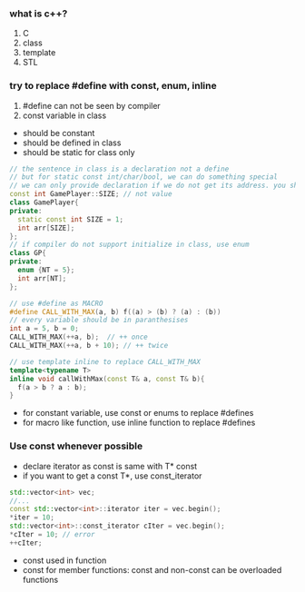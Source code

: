 ### what is c++?
1. C
2. class
3. template
4. STL


### try to replace #define with const, enum, inline
1. #define can not be seen by compiler
2. const variable in class
  - should be constant
  - should be defined in class
  - should be static for class only
```cpp
// the sentence in class is a declaration not a define
// but for static const int/char/bool, we can do something special
// we can only provide declaration if we do not get its address. you should have a defination if you want to get address.
const int GamePlayer::SIZE; // not value
class GamePlayer{
private:
  static const int SIZE = 1;
  int arr[SIZE];
};
// if compiler do not support initialize in class, use enum
class GP{
private:
  enum {NT = 5};
  int arr[NT];
};

// use #define as MACRO
#define CALL_WITH_MAX(a, b) f((a) > (b) ? (a) : (b))
// every variable should be in paranthesises
int a = 5, b = 0;
CALL_WITH_MAX(++a, b);  // ++ once
CALL_WITH_MAX(++a, b + 10); // ++ twice

// use template inline to replace CALL_WITH_MAX
template<typename T>
inline void callWithMax(const T& a, const T& b){
  f(a > b ? a : b);
}
```
- for constant variable, use const or enums to replace #defines
- for macro like function, use inline function to replace #defines

### Use const whenever possible
- declare iterator as const is same with T* const
- if you want to get a const T*, use const_iterator
```cpp
std::vector<int> vec;
//...
const std::vector<int>::iterator iter = vec.begin();
*iter = 10;
std::vector<int>::const_iterator cIter = vec.begin();
*cIter = 10; // error
++cIter;
```
- const used in function
- const for member functions: const and non-const can be overloaded functions
```cpp



```













